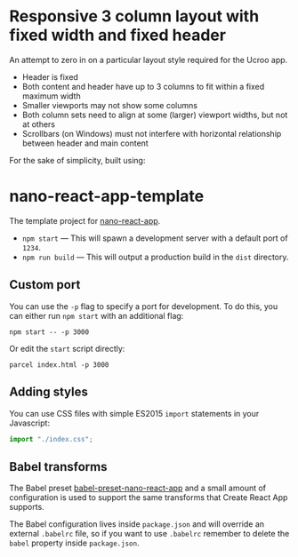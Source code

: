 # Responsive 3 column layout with fixed width and fixed header
An attempt to zero in on a particular layout style required for the Ucroo app.
* Header is fixed
* Both content and header have up to 3 columns to fit within a fixed maximum width
* Smaller viewports may not show some columns
* Both column sets need to align at some (larger) viewport widths, but not at others
* Scrollbars (on Windows) must not interfere with horizontal relationship between header and main content


For the sake of simplicity, built using:
# nano-react-app-template

The template project for [nano-react-app](https://github.com/adrianmcli/nano-react-app).

- `npm start` — This will spawn a development server with a default port of `1234`.
- `npm run build` — This will output a production build in the `dist` directory.

## Custom port

You can use the `-p` flag to specify a port for development. To do this, you can either run `npm start` with an additional flag:

```
npm start -- -p 3000
```

Or edit the `start` script directly:

```
parcel index.html -p 3000
```

## Adding styles

You can use CSS files with simple ES2015 `import` statements in your Javascript:

```js
import "./index.css";
```

## Babel transforms

The Babel preset [babel-preset-nano-react-app](https://github.com/adrianmcli/babel-preset-nano-react-app) and a small amount of configuration is used to support the same transforms that Create React App supports.

The Babel configuration lives inside `package.json` and will override an external `.babelrc` file, so if you want to use `.babelrc` remember to delete the `babel` property inside `package.json`.
